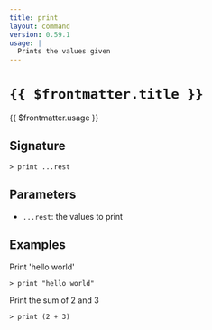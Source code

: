 ```yaml
---
title: print
layout: command
version: 0.59.1
usage: |
  Prints the values given
---
```


# `{{ $frontmatter.title }}`

<div style='white-space: pre-wrap;'>{{ $frontmatter.usage }}</div>

## Signature

```> print ...rest```

## Parameters

 -  `...rest`: the values to print

## Examples

Print 'hello world'
```shell
> print "hello world"
```

Print the sum of 2 and 3
```shell
> print (2 + 3)
```
